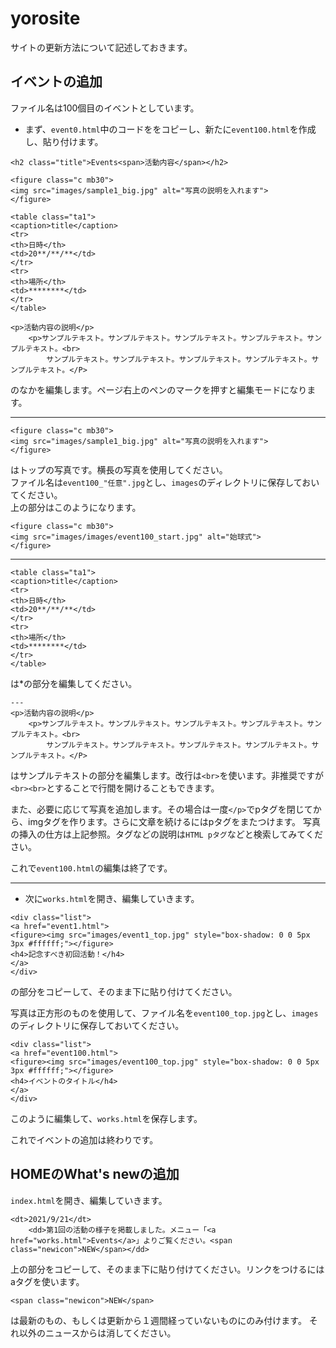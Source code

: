 # yorosite
サイトの更新方法について記述しておきます。

## イベントの追加
ファイル名は100個目のイベントとしています。

* まず、`event0.html`中のコードををコピーし、新たに`event100.html`を作成し、貼り付けます。
```
<h2 class="title">Events<span>活動内容</span></h2>

<figure class="c mb30">
<img src="images/sample1_big.jpg" alt="写真の説明を入れます">
</figure>

<table class="ta1">
<caption>title</caption>
<tr>
<th>日時</th>
<td>20**/**/**</td>
</tr>
<tr>
<th>場所</th>
<td>********</td>
</tr>
</table>

<p>活動内容の説明</p>
	<p>サンプルテキスト。サンプルテキスト。サンプルテキスト。サンプルテキスト。サンプルテキスト。<br>
		サンプルテキスト。サンプルテキスト。サンプルテキスト。サンプルテキスト。サンプルテキスト。</P>
```
のなかを編集します。ページ右上のペンのマークを押すと編集モードになります。
  
---
```
<figure class="c mb30">
<img src="images/sample1_big.jpg" alt="写真の説明を入れます">
</figure>
```
はトップの写真です。横長の写真を使用してください。  
ファイル名は`event100_"任意".jpg`とし、`images`のディレクトリに保存しておいてください。  
上の部分はこのようになります。
```
<figure class="c mb30">
<img src="images/images/event100_start.jpg" alt="始球式">
</figure>
```
  
---
```
<table class="ta1">
<caption>title</caption>
<tr>
<th>日時</th>
<td>20**/**/**</td>
</tr>
<tr>
<th>場所</th>
<td>********</td>
</tr>
</table>
```
は*の部分を編集してください。
```
---
<p>活動内容の説明</p>
	<p>サンプルテキスト。サンプルテキスト。サンプルテキスト。サンプルテキスト。サンプルテキスト。<br>
		サンプルテキスト。サンプルテキスト。サンプルテキスト。サンプルテキスト。サンプルテキスト。</P>
```

はサンプルテキストの部分を編集します。改行は`<br>`を使います。非推奨ですが`<br><br>`とすることで行間を開けることもできます。  

また、必要に応じて写真を追加します。その場合は一度`</p>`でpタグを閉じてから、imgタグを作ります。さらに文章を続けるにはpタグをまたつけます。
写真の挿入の仕方は上記参照。タグなどの説明は`HTML pタグ`などと検索してみてください。  

これで`event100.html`の編集は終了です。
  
---

* 次に`works.html`を開き、編集していきます。
```
<div class="list">
<a href="event1.html">
<figure><img src="images/event1_top.jpg" style="box-shadow: 0 0 5px 3px #ffffff;"></figure>
<h4>記念すべき初回活動！</h4>
</a>
</div>
```
の部分をコピーして、そのまま下に貼り付けてください。
  
写真は正方形のものを使用して、ファイル名を`event100_top.jpg`とし、`images`のディレクトリに保存しておいてください。
```
<div class="list">
<a href="event100.html">
<figure><img src="images/event100_top.jpg" style="box-shadow: 0 0 5px 3px #ffffff;"></figure>
<h4>イベントのタイトル</h4>
</a>
</div>
```
このように編集して、`works.html`を保存します。
  
これでイベントの追加は終わりです。


## HOMEのWhat's newの追加

`index.html`を開き、編集していきます。
```
<dt>2021/9/21</dt>
	<dd>第1回の活動の様子を掲載しました。メニュー「<a href="works.html">Events</a>」よりご覧ください。<span class="newicon">NEW</span></dd>
```
上の部分をコピーして、そのまま下に貼り付けてください。リンクをつけるにはaタグを使います。
```
<span class="newicon">NEW</span>
```
は最新のもの、もしくは更新から１週間経っていないものにのみ付けます。
それ以外のニュースからは消してください。
